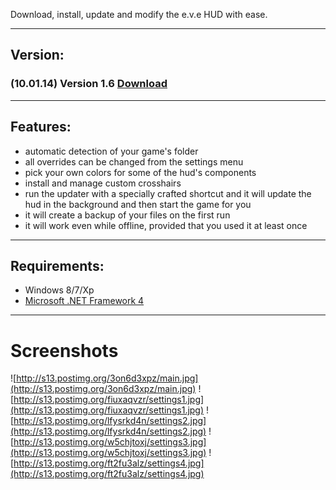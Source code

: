 Download, install, update and modify the e.v.e HUD with ease.

---

## Version: ##
### (10.01.14) Version 1.6 [Download](https://code.google.com/p/eve-tf2hud/downloads/detail?name=HUD%20Updater%20v1.6.zip&can=2&q=) ###

---

## Features: ##

  * automatic detection of your game's folder
  * all overrides can be changed from the settings menu
  * pick your own colors for some of the hud's components
  * install and manage custom crosshairs
  * run the updater with a specially crafted shortcut and it will update the hud in the background and then start the game for you
  * it will create a backup of your files on the first run
  * it will work even while offline, provided that you used it at least once

---

## Requirements: ##

  * Windows 8/7/Xp
  * [Microsoft .NET Framework 4](http://www.microsoft.com/en-us/download/details.aspx?id=17851)

---

# Screenshots #
![http://s13.postimg.org/3on6d3xpz/main.jpg](http://s13.postimg.org/3on6d3xpz/main.jpg)
![http://s13.postimg.org/fiuxaqvzr/settings1.jpg](http://s13.postimg.org/fiuxaqvzr/settings1.jpg)
![http://s13.postimg.org/lfysrkd4n/settings2.jpg](http://s13.postimg.org/lfysrkd4n/settings2.jpg)
![http://s13.postimg.org/w5chjtoxj/settings3.jpg](http://s13.postimg.org/w5chjtoxj/settings3.jpg)
![http://s13.postimg.org/ft2fu3alz/settings4.jpg](http://s13.postimg.org/ft2fu3alz/settings4.jpg)